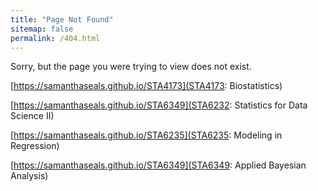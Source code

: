 ```yaml
---
title: "Page Not Found"
sitemap: false
permalink: /404.html
---
```


Sorry, but the page you were trying to view does not exist.

[https://samanthaseals.github.io/STA4173](STA4173: Biostatistics)

[https://samanthaseals.github.io/STA6349](STA6232: Statistics for Data Science II)

[https://samanthaseals.github.io/STA6235](STA6235: Modeling in Regression)

[https://samanthaseals.github.io/STA6349](STA6349: Applied Bayesian Analysis)
